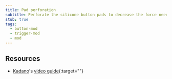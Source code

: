 ```yaml
---
title: Pad perforation
subtitle: Perforate the silicone button pads to decrease the force needed to actuate the buttons.
stub: true
tags:
  - button-mod
  - trigger-mod
  - mod
---
```


## Resources

- [Kadano](https://dol-003.info/modders/kadano)'s [video guide](https://www.youtube.com/watch?v=tL3zzBMGPaY){:target=""}

